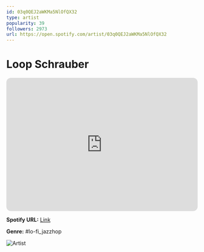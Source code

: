 ```yaml
---
id: 03q0QEJ2aWKMa5NlOfQX32
type: artist
popularity: 39
followers: 2973
url: https://open.spotify.com/artist/03q0QEJ2aWKMa5NlOfQX32
---
```

# Loop Schrauber

<iframe style="border-radius:12px" src="https://open.spotify.com/embed/artist/03q0QEJ2aWKMa5NlOfQX32" width="100%" height="352" frameBorder="0" allowfullscreen="" allow="autoplay; clipboard-write; encrypted-media; fullscreen; picture-in-picture" loading="lazy"></iframe>

**Spotify URL:** [Link](https://open.spotify.com/artist/03q0QEJ2aWKMa5NlOfQX32)

**Genre:**  #lo-fi_jazzhop

![Artist](https://i.scdn.co/image/ab6761610000e5eb50fd9d957d993c0af4383090)
